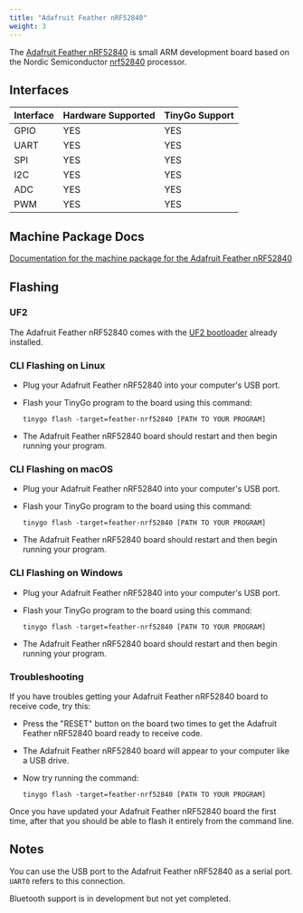 ```yaml
---
title: "Adafruit Feather nRF52840"
weight: 3
---
```


The [Adafruit Feather nRF52840](https://www.adafruit.com/product/4500) is small ARM development board based on the Nordic Semiconductor [nrf52840](https://www.nordicsemi.com/eng/Products/nRF52840) processor.

## Interfaces

| Interface | Hardware Supported | TinyGo Support |
| --------- | ------------- | ----- |
| GPIO      | YES | YES |
| UART      | YES | YES |
| SPI      | YES | YES |
| I2C      | YES | YES |
| ADC      | YES | YES |
| PWM      | YES | YES |

## Machine Package Docs

[Documentation for the machine package for the Adafruit Feather nRF52840](../machine/feather-nrf52840)

## Flashing

### UF2

The Adafruit Feather nRF52840 comes with the [UF2 bootloader](https://github.com/Microsoft/uf2) already installed.

### CLI Flashing on Linux

- Plug your Adafruit Feather nRF52840 into your computer's USB port.
- Flash your TinyGo program to the board using this command:

    ```shell
    tinygo flash -target=feather-nrf52840 [PATH TO YOUR PROGRAM]
    ```

- The Adafruit Feather nRF52840 board should restart and then begin running your program.

### CLI Flashing on macOS

- Plug your Adafruit Feather nRF52840 into your computer's USB port.
- Flash your TinyGo program to the board using this command:

    ```shell
    tinygo flash -target=feather-nrf52840 [PATH TO YOUR PROGRAM]
    ```

- The Adafruit Feather nRF52840 board should restart and then begin running your program.

### CLI Flashing on Windows

- Plug your Adafruit Feather nRF52840 into your computer's USB port.
- Flash your TinyGo program to the board using this command:

    ```shell
    tinygo flash -target=feather-nrf52840 [PATH TO YOUR PROGRAM]
    ```

- The Adafruit Feather nRF52840 board should restart and then begin running your program.

### Troubleshooting

If you have troubles getting your Adafruit Feather nRF52840 board to receive code, try this:

- Press the "RESET" button on the board two times to get the Adafruit Feather nRF52840 board ready to receive code.
- The Adafruit Feather nRF52840 board will appear to your computer like a USB drive.
- Now try running the command:

    ```shell
    tinygo flash -target=feather-nrf52840 [PATH TO YOUR PROGRAM]
    ```

Once you have updated your Adafruit Feather nRF52840 board the first time, after that you should be able to flash it entirely from the command line.

## Notes

You can use the USB port to the Adafruit Feather nRF52840 as a serial port. `UART0` refers to this connection.

Bluetooth support is in development but not yet completed.
